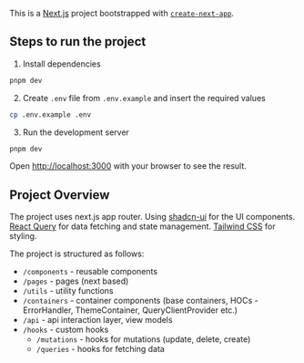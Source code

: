 This is a [Next.js](https://nextjs.org) project bootstrapped with [`create-next-app`](https://nextjs.org/docs/app/api-reference/cli/create-next-app).

## Steps to run the project

1. Install dependencies
```bash
pnpm dev
```

2. Create `.env` file from `.env.example` and insert the required values
```bash
cp .env.example .env
```

3. Run the development server
```bash
pnpm dev
```

Open [http://localhost:3000](http://localhost:3000) with your browser to see the result.

## Project Overview
The project uses next.js app router. Using [shadcn-ui](https://ui.shadcn.com/docs/components/accordion) for the UI components. 
[React Query](https://tanstack.com/query/latest/docs/framework/react/overview) for data fetching and state management. [Tailwind CSS](https://tailwindcss.com/) for styling.


The project is structured as follows:

- `/components` - reusable components
- `/pages` - pages (next based)
- `/utils` - utility functions
- `/containers` - container components (base containers, HOCs - ErrorHandler, ThemeContainer, QueryClientProvider etc.)
- `/api` - api interaction layer, view models
- `/hooks` - custom hooks
  - `/mutations` - hooks for mutations (update, delete, create)
  - `/queries` - hooks for fetching data

